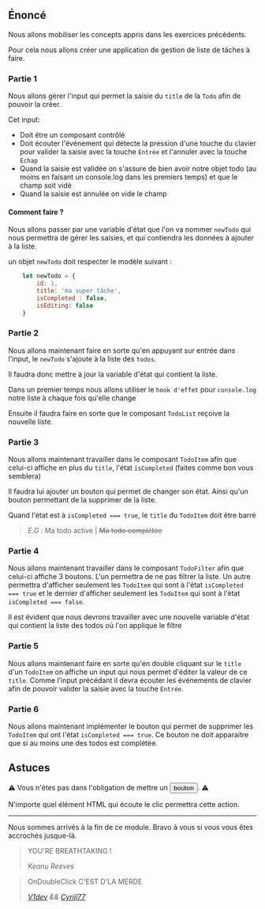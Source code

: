 ## Énoncé

Nous allons mobiliser les concepts appris dans les exercices précédents.

Pour cela nous allons créer une application de gestion de liste de tâches à faire.

### Partie 1

Nous allons gérer l'input qui permet la saisie du `title` de la `Todo` afin de pouvoir la créer.

Cet input:

- Doit être un composant contrôlé
- Doit écouter l'événement qui détecte la pression d'une touche du clavier pour valider la saisie avec la touche `Entrée` et l'annuler avec la touche `Echap`
- Quand la saisie est validée on s'assure de bien avoir notre objet todo (au moins en faisant un console.log dans les premiers temps) et que le champ soit vidé
- Quand la saisie est annulée on vide le champ

#### Comment faire ?

Nous allons passer par une variable d'état que l'on va nommer `newTodo` qui nous permettra de gérer les saisies, et qui contiendra les données à ajouter à la liste.

un objet `newTodo` doit respecter le modèle suivant :

```javascript
    let newTodo = {
        id: 1,
        title: 'ma super tâche',
        isCompleted : false,
        isEditing: false
    }
```

### Partie 2

Nous allons maintenant faire en sorte qu'en appuyant sur entrée dans l'input, le `newTodo` s'ajoute à la liste des `todos`.

Il faudra donc mettre à jour la variable d'état qui contient la liste.

Dans un premier temps nous allons utiliser le `hook d'effet` pour `console.log` notre liste à chaque fois qu'elle change

Ensuite il faudra faire en sorte que le composant `TodoList` reçoive la nouvelle liste.

### Partie 3

Nous allons maintenant travailler dans le composant `TodoItem` afin que celui-ci affiche en plus du `title`, l'état `isCompleted` (faites comme bon vous semblera)

Il faudra lui ajouter un bouton qui permet de changer son état. Ainsi qu'un bouton permettant de la supprimer de la liste.

Quand l'état est à `isCompleted === true`, le `title` du `TodoItem` doit être barré

> _E.G_ : Ma todo active | ~~Ma todo complétée~~

### Partie 4

Nous allons maintenant travailler dans le composant `TodoFilter` afin que celui-ci affiche 3 boutons.
L'un permettra de ne pas filtrer la liste. Un autre permettra d'afficher seulement les `TodoItem` qui sont à l'état `isCompleted === true` et le dernier d'afficher seulement les `TodoItem` qui sont à l'état `isCompleted === false`.

Il est évident que nous devrons travailler avec une nouvelle variable d'état qui contient la liste des todos où l'on applique le filtre

### Partie 5

Nous allons maintenant faire en sorte qu'en double cliquant sur le `title` d'un `TodoItem` on affiche un input qui nous permet d'éditer la valeur de ce `title`.
Comme l'input précédant il devra écouter les événements de clavier afin de pouvoir valider la saisie avec la touche `Entrée`.

### Partie 6

Nous allons maintenant implémenter le bouton qui permet de supprimer les `TodoItem` qui ont l'état `isCompleted === true`.
Ce bouton ne doit apparaitre que si au moins une des todos est complétée.

## Astuces

⚠️ Vous n'êtes pas dans l'obligation de mettre un <button>bouton</button>. ⚠️

N'importe quel élément HTML qui écoute le clic permettra cette action.

---

Nous sommes arrivés à la fin de ce module. Bravo à vous si vous vous êtes accrochés jusque-là.

> YOU'RE BREATHTAKING !
>
> <cite>Keanu Reeves</cite>

> OnDoubleClick C'EST D'LA MERDE
>
> <cite>[V1dev](https://github.com/Sata51) && [Cyriil77](https://>github.com/cyrilmarceau)</cite>
